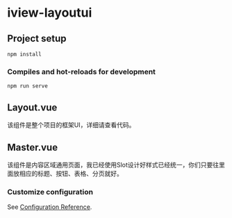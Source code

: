 # iview-layoutui

## Project setup
```
npm install
```

### Compiles and hot-reloads for development
```
npm run serve
```

## Layout.vue
该组件是整个项目的框架UI，详细请查看代码。

## Master.vue
该组件是内容区域通用页面，我已经使用Slot设计好样式已经统一，你们只要往里面放相应的标题、按钮、表格、分页就好。

### Customize configuration
See [Configuration Reference](https://cli.vuejs.org/config/).
